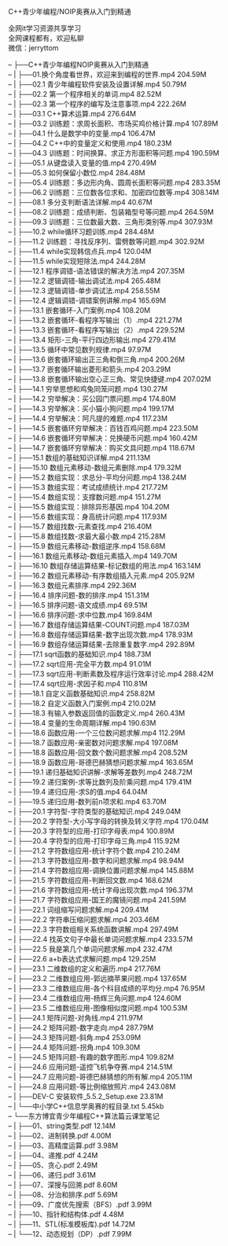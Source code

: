 C++青少年编程/NOIP奥赛从入门到精通

全网it学习资源共享学习<br>全网课程都有，欢迎私聊<br>微信：jerryttom<br>

– ├──C++青少年编程NOIP奥赛从入门到精通<br> – | ├──01.换个角度看世界，欢迎来到编程的世界.mp4 204.59M<br> – | ├──02.1 青少年编程软件安装及设置详解.mp4 50.79M<br> – | ├──02.2 第一个程序相关的单词.mp4 82.52M<br> – | ├──02.3 第一个程序的编写及注意事项.mp4 222.26M<br> – | ├──03.1 C++算术运算.mp4 276.64M<br> – | ├──03.2 训练题：求周长面积、市场买鸡价格计算.mp4 107.89M<br> – | ├──04.1 什么是数学中的变量.mp4 106.47M<br> – | ├──04.2 C++中的变量定义和使用.mp4 180.23M<br> – | ├──04.3 训练题：时间换算、求正方形面积等问题.mp4 190.59M<br> – | ├──05.1 从键盘读入变量的值.mp4 270.49M<br> – | ├──05.3 如何保留小数位.mp4 284.48M<br> – | ├──05.4 训练题：多边形内角、圆周长面积等问题.mp4 283.35M<br> – | ├──06.2 训练题：三位数各位求和、加密四位数等.mp4 308.14M<br> – | ├──08.1 多分支判断语法详解.mp4 40.67M<br> – | ├──08.2 训练题：成绩判断、包装箱型号等问题.mp4 264.59M<br> – | ├──09.3 训练题：三位数最大数、三角形类别等.mp4 307.93M<br> – | ├──10.2 while循环习题训练.mp4 284.48M<br> – | ├──11.2 训练题：寻找反序列、雷劈数等问题.mp4 302.92M<br> – | ├──11.4 while实现韩信点兵.mp4 120.04M<br> – | ├──11.5 while实现短除法.mp4 244.28M<br> – | ├──12.1 程序调错-语法错误的解决方法.mp4 207.35M<br> – | ├──12.2 逻辑调错-输出调试法.mp4 265.48M<br> – | ├──12.3 逻辑调错-单步调试法.mp4 258.55M<br> – | ├──12.4 逻辑调错-调错案例讲解.mp4 165.69M<br> – | ├──13.1 嵌套循环-入门案例.mp4 108.20M<br> – | ├──13.2 嵌套循环-看程序写输出（1）.mp4 221.27M<br> – | ├──13.3 嵌套循环-看程序写输出（2）.mp4 229.52M<br> – | ├──13.4 矩形-三角-平行四边形输出.mp4 279.41M<br> – | ├──13.5 循环中常见数列规律.mp4 97.97M<br> – | ├──13.6 嵌套循环输出正三角和倒三角.mp4 200.26M<br> – | ├──13.7 嵌套循环输出菱形和箭头.mp4 203.29M<br> – | ├──13.8 嵌套循环输出空心正三角、常见快捷键.mp4 207.02M<br> – | ├──14.1 穷举思想和鸡兔同笼问题.mp4 130.27M<br> – | ├──14.2 穷举解决：买公园门票问题.mp4 174.80M<br> – | ├──14.3 穷举解决：买小猫小狗问题.mp4 199.17M<br> – | ├──14.4 穷举解决：阿凡提的难题.mp4 117.23M<br> – | ├──14.5 嵌套循环穷举解决：百钱百鸡问题.mp4 223.50M<br> – | ├──14.6 嵌套循环穷举解决：兑换硬币问题.mp4 160.42M<br> – | ├──14.7 嵌套循环穷举解决：购买文具问题.mp4 118.67M<br> – | ├──15.1 数组的基础知识详解.mp4 211.13M<br> – | ├──15.10 数组元素移动-数组元素删除.mp4 179.32M<br> – | ├──15.2 数组实现：求总分-平均分问题.mp4 138.24M<br> – | ├──15.3 数组实现：考试成绩统计.mp4 217.72M<br> – | ├──15.4 数组实现：支撑数问题.mp4 151.27M<br> – | ├──15.5 数组实现：排除异形基因.mp4 104.20M<br> – | ├──15.6 数组实现：身高统计问题.mp4 117.93M<br> – | ├──15.7 数组找数-元素查找.mp4 216.40M<br> – | ├──15.8 数组找数-求最大最小数.mp4 215.28M<br> – | ├──15.9 数组元素移动-数组逆序.mp4 158.68M<br> – | ├──16.1 数组元素移动-数组元素插入.mp4 149.70M<br> – | ├──16.10 数组存储运算结果-标记数组的用法.mp4 163.14M<br> – | ├──16.2 数组元素移动-有序数组插入元素.mp4 205.92M<br> – | ├──16.3 数组元素排序.mp4 292.36M<br> – | ├──16.4 排序问题-数的排序.mp4 151.31M<br> – | ├──16.5 排序问题-语文成绩.mp4 69.51M<br> – | ├──16.6 排序问题-求中位数.mp4 169.84M<br> – | ├──16.7 数组存储运算结果-COUNT问题.mp4 187.03M<br> – | ├──16.8 数组存储运算结果-数字出现次数.mp4 178.93M<br> – | ├──16.9 数组存储运算结果-去除重复数字.mp4 292.89M<br> – | ├──17.1 sqrt函数的基础知识.mp4 188.73M<br> – | ├──17.2 sqrt应用-完全平方数.mp4 91.01M<br> – | ├──17.3 sqrt应用-判断素数及程序运行效率讨论.mp4 288.42M<br> – | ├──17.4 sqrt应用-求因子和.mp4 110.81M<br> – | ├──18.1 自定义函数基础知识.mp4 258.82M<br> – | ├──18.2 自定义函数入门案例.mp4 210.02M<br> – | ├──18.3 有输入参数返回值的函数定义.mp4 260.43M<br> – | ├──18.4 变量的生命周期详解.mp4 190.63M<br> – | ├──18.6 函数应用-一个三位数问题求解.mp4 112.29M<br> – | ├──18.7 函数应用-亲密数对问题求解.mp4 197.08M<br> – | ├──18.8 函数应用-回文数个数问题求解.mp4 208.52M<br> – | ├──18.9 函数应用-哥德巴赫猜想问题求解.mp4 163.65M<br> – | ├──19.1 递归基础知识讲解-求解等差数列.mp4 248.72M<br> – | ├──19.2 递归案例-求等比数列及阶乘问题.mp4 179.41M<br> – | ├──19.4 递归应用-求S的值.mp4 64.04M<br> – | ├──19.5 递归应用-数列前n项求和.mp4 63.70M<br> – | ├──20.1 字符型-字符类型的基础知识.mp4 249.04M<br> – | ├──20.2 字符型-大小写字母的转换及转义字符.mp4 170.04M<br> – | ├──20.3 字符型的应用-打印字母表.mp4 100.89M<br> – | ├──20.4 字符型的应用-打印字母三角.mp4 115.92M<br> – | ├──21.2 字符数组应用-统计字符个数.mp4 210.24M<br> – | ├──21.3 字符数组应用-数字和问题求解.mp4 98.94M<br> – | ├──21.4 字符数组应用-调换位置问题求解.mp4 145.88M<br> – | ├──21.5 字符数组应用-判断回文数.mp4 168.62M<br> – | ├──21.6 字符数组应用-统计字母出现次数.mp4 196.37M<br> – | ├──21.7 字符数组应用-国王的魔镜问题.mp4 241.59M<br> – | ├──22.1 词组缩写问题求解.mp4 209.41M<br> – | ├──22.2 字符串压缩问题求解.mp4 203.46M<br> – | ├──22.3 字符数组相关系统函数讲解.mp4 297.49M<br> – | ├──22.4 找英文句子中最长单词问题求解.mp4 233.57M<br> – | ├──22.5 我是第几个单词问题求解.mp4 232.47M<br> – | ├──22.6 a+b表达式求解问题.mp4 129.25M<br> – | ├──23.1 二维数组的定义和遍历.mp4 217.76M<br> – | ├──23.2 二维数组应用-郭远摘苹果问题.mp4 137.65M<br> – | ├──23.3 二维数组应用-各个科目成绩的平均分.mp4 76.95M<br> – | ├──23.4 二维数组应用-杨辉三角问题.mp4 124.60M<br> – | ├──23.5 二维数组应用-图像相似度问题.mp4 100.53M<br> – | ├──24.1 矩阵问题-对角线.mp4 211.97M<br> – | ├──24.2 矩阵问题-数字走向.mp4 287.79M<br> – | ├──24.3 矩阵问题-斜角.mp4 253.09M<br> – | ├──24.4 矩阵问题-拐角.mp4 109.30M<br> – | ├──24.5 矩阵问题-有趣的数字图形.mp4 109.82M<br> – | ├──24.6 应用问题-遥控飞机争夺赛.mp4 214.51M<br> – | ├──24.7 应用问题-哥德巴赫猜想的所有解.mp4 205.11M<br> – | ├──24.8 应用问题-等比例缩放照片.mp4 243.08M<br> – | ├──DEV-C 安装软件_5.5.2_Setup.exe 23.81M<br> – | └──中小学C++信息学奥赛的程目录.txt 5.45kb<br> – └──东方博宜青少年编程C++算法篇云课堂笔记<br> – | ├──01、string类型.pdf 12.14M<br> – | ├──02、进制转换.pdf 4.00M<br> – | ├──03、高精度运算.pdf 3.98M<br> – | ├──04、递推.pdf 4.24M<br> – | ├──05、贪心.pdf 2.49M<br> – | ├──06、递归.pdf 3.61M<br> – | ├──07、深搜与回溯.pdf 8.60M<br> – | ├──08、分治和排序.pdf 5.69M<br> – | ├──09、广度优先搜索（BFS）.pdf 3.99M<br> – | ├──10、指针和结构体.pdf 4.48M<br> – | ├──11、STL(标准模板库).pdf 14.72M<br> – | └──12、动态规划（DP）.pdf 7.99M